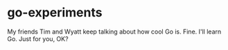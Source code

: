 # go-experiments
My friends Tim and Wyatt keep talking about how cool Go is. Fine. I'll learn Go. Just for you, OK?
